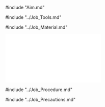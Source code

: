 #include "Aim.md"

#include "../Job_Tools.md"

#include "../Job_Material.md"

![Square Fitting](../../Common/img_pdf/Ftj_1_Dm.pdf "Square Fitting")

#include "../Job_Procedure.md"

#include "../Job_Precautions.md"
